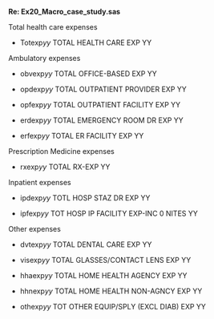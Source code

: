 **Re: Ex20_Macro_case_study.sas**

Total health care expenses

-   Totexp*yy* TOTAL HEALTH CARE EXP YY

Ambulatory expenses

-   obvexp*yy* TOTAL OFFICE-BASED EXP YY

-   opdexp*yy* TOTAL OUTPATIENT PROVIDER EXP YY

-   opfexp*yy* TOTAL OUTPATIENT FACILITY EXP YY

-   erdexp*yy* TOTAL EMERGENCY ROOM DR EXP YY

-   erfexp*yy* TOTAL ER FACILITY EXP YY

Prescription Medicine expenses

-   rxexp*yy* TOTAL RX-EXP YY

Inpatient expenses

-   ipdexp*yy* TOTL HOSP STAZ DR EXP YY

-   ipfexp*yy* TOT HOSP IP FACILITY EXP-INC 0 NITES YY

Other expenses

-   dvtexp*yy* TOTAL DENTAL CARE EXP YY

-   visexp*yy* TOTAL GLASSES/CONTACT LENS EXP YY

-   hhaexp*yy* TOTAL HOME HEALTH AGENCY EXP YY

-   hhnexp*yy* TOTAL HOME HEALTH NON-AGNCY EXP YY

-   othexp*yy* TOT OTHER EQUIP/SPLY (EXCL DIAB) EXP YY
